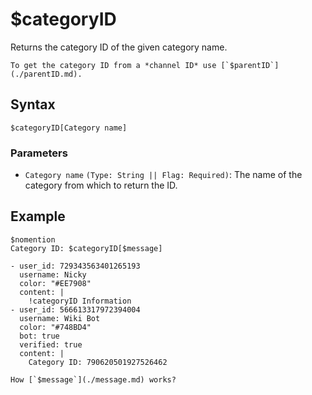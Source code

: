 # $categoryID
Returns the category ID of the given category name.

```admonish note
To get the category ID from a *channel ID* use [`$parentID`](./parentID.md).
```

## Syntax
```
$categoryID[Category name]
```

### Parameters
- `Category name` `(Type: String || Flag: Required)`: The name of the category from which to return the ID.

## Example
```
$nomention
Category ID: $categoryID[$message]
```

``` discord yaml
- user_id: 729343563401265193
  username: Nicky
  color: "#EE7908"
  content: |
    !categoryID Information
- user_id: 566613317972394004
  username: Wiki Bot
  color: "#748BD4"
  bot: true
  verified: true
  content: |
    Category ID: 790620501927526462
```

```admonish question title="What is this?"
How [`$message`](./message.md) works?
```
